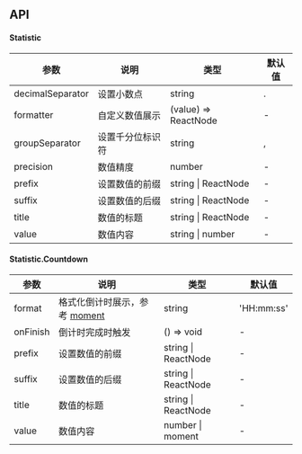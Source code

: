 ## API

#### Statistic

| 参数 | 说明 | 类型 | 默认值 |
| -------- | ----------- | ---- | ------- |
| decimalSeparator | 设置小数点 | string | . |
| formatter | 自定义数值展示 | (value) => ReactNode | - |
| groupSeparator | 设置千分位标识符 | string | , |
| precision | 数值精度 | number | - |
| prefix | 设置数值的前缀 | string \| ReactNode | - |
| suffix | 设置数值的后缀 | string \| ReactNode | - |
| title | 数值的标题 | string \| ReactNode | - |
| value | 数值内容 | string \| number | - |

#### Statistic.Countdown

| 参数 | 说明 | 类型 | 默认值 |
| -------- | ----------- | ---- | ------- |
| format | 格式化倒计时展示，参考 [moment](http://momentjs.com/) | string | 'HH:mm:ss' |
| onFinish | 倒计时完成时触发 | () => void | - |
| prefix | 设置数值的前缀 | string \| ReactNode | - |
| suffix | 设置数值的后缀 | string \| ReactNode | - |
| title | 数值的标题 | string \| ReactNode | - |
| value | 数值内容 | number \| moment | - |
